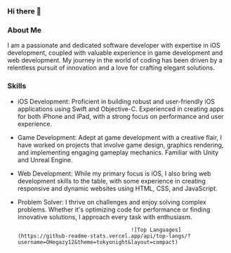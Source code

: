 ### Hi there 👋

### About Me ###
I am a passionate and dedicated software developer with expertise in iOS development, coupled with valuable experience in game development and web development. My journey in the world of coding has been driven by a relentless pursuit of innovation and a love for crafting elegant solutions.

### Skills ###

- iOS Development: Proficient in building robust and user-friendly iOS applications using Swift and Objective-C. Experienced in creating apps for both iPhone and iPad, with a strong focus on performance and user experience.

- Game Development: Adept at game development with a creative flair, I have worked on projects that involve game design, graphics rendering, and implementing engaging gameplay mechanics. Familiar with Unity and Unreal Engine.

- Web Development: While my primary focus is iOS, I also bring web development skills to the table, with some experience in creating responsive and dynamic websites using HTML, CSS, and JavaScript.

- Problem Solver: I thrive on challenges and enjoy solving complex problems. Whether it's optimizing code for performance or finding innovative solutions, I approach every task with enthusiasm.

                                          ![Top Languages](https://github-readme-stats.vercel.app/api/top-langs/?username=OHegazy12&theme=tokyonight&layout=compact)
